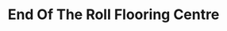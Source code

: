 ---
title: "End Of The Roll Flooring Centre"
url: /barrie/end-of-the-roll-flooring-centre/
shop: flooring
---